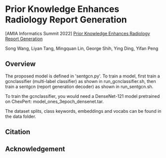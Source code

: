 # Prior Knowledge Enhances Radiology Report Generation

[AMIA Informatics Summit 2022] [Prior Knowledge Enhances Radiology Report Generation](https://arxiv.org/abs/2201.03761)

Song Wang, Liyan Tang, Mingquan Lin, George Shih, Ying Ding, Yifan Peng

## Overview

The proposed model is defined in 'sentgcn.py'. 
To train a model, first train a gcnclassifier (multi-label classifier) as shown in run_gcnclassifier.sh, then train a sentgcn (report generation decoder) as shown in run_sentgcn.sh.

To train the gcnclassifier, you would need a DenseNet-121 model pretrained on ChexPert: model_ones_3epoch_densenet.tar.

The dataset splits, class keywords, embeddings and vocabs can be found in the data folder.

## Citation



## Acknowledgement


